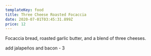 ```yaml
---
templateKey: food
title: Three Cheese Roasted Focaccia
date: 2020-07-01T03:45:31.899Z
price: 12
---
```


Focaccia bread, roasted garlic butter, and a blend of three cheeses.

add jalapeños and bacon - 3

